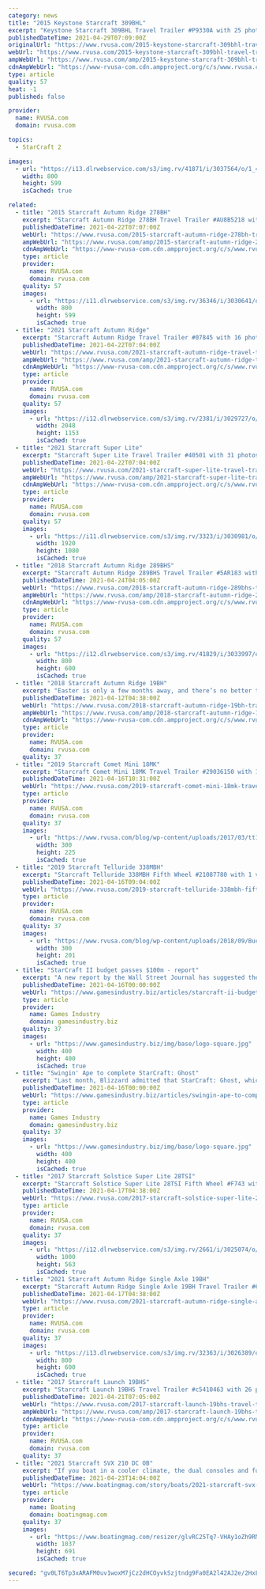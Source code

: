 ```yaml
---
category: news
title: "2015 Keystone Starcraft 309BHL"
excerpt: "Keystone Starcraft 309BHL Travel Trailer #P9330A with 25 photos for sale in Adamsburg, Pennsylvania 15611. See this unit and thousands more at RVUSA.com. Updated Daily."
publishedDateTime: 2021-04-29T07:09:00Z
originalUrl: "https://www.rvusa.com/2015-keystone-starcraft-309bhl-travel-trailer-3037564"
webUrl: "https://www.rvusa.com/2015-keystone-starcraft-309bhl-travel-trailer-3037564"
ampWebUrl: "https://www.rvusa.com/amp/2015-keystone-starcraft-309bhl-travel-trailer-3037564"
cdnAmpWebUrl: "https://www-rvusa-com.cdn.ampproject.org/c/s/www.rvusa.com/amp/2015-keystone-starcraft-309bhl-travel-trailer-3037564"
type: article
quality: 57
heat: -1
published: false

provider:
  name: RVUSA.com
  domain: rvusa.com

topics:
  - StarCraft 2

images:
  - url: "https://i13.dlrwebservice.com/s3/img.rv/41871/i/3037564/o/1_41871_3037564_121579139.jpg"
    width: 800
    height: 599
    isCached: true

related:
  - title: "2015 Starcraft Autumn Ridge 278BH"
    excerpt: "Starcraft Autumn Ridge 278BH Travel Trailer #AU8B5218 with 42 photos for sale in Murray, Utah 84107. See this unit and thousands more at RVUSA.com. Updated Daily."
    publishedDateTime: 2021-04-22T07:07:00Z
    webUrl: "https://www.rvusa.com/2015-starcraft-autumn-ridge-278bh-travel-trailer-3030641"
    ampWebUrl: "https://www.rvusa.com/amp/2015-starcraft-autumn-ridge-278bh-travel-trailer-3030641"
    cdnAmpWebUrl: "https://www-rvusa-com.cdn.ampproject.org/c/s/www.rvusa.com/amp/2015-starcraft-autumn-ridge-278bh-travel-trailer-3030641"
    type: article
    provider:
      name: RVUSA.com
      domain: rvusa.com
    quality: 57
    images:
      - url: "https://i11.dlrwebservice.com/s3/img.rv/36346/i/3030641/o/1_36346_3030641_121430160.jpg"
        width: 800
        height: 599
        isCached: true
  - title: "2021 Starcraft Autumn Ridge"
    excerpt: "Starcraft Autumn Ridge Travel Trailer #07845 with 16 photos for sale in Belleville, Michigan 48111. See this unit and thousands more at RVUSA.com. Updated Daily."
    publishedDateTime: 2021-04-22T07:04:00Z
    webUrl: "https://www.rvusa.com/2021-starcraft-autumn-ridge-travel-trailer-3029727"
    ampWebUrl: "https://www.rvusa.com/amp/2021-starcraft-autumn-ridge-travel-trailer-3029727"
    cdnAmpWebUrl: "https://www-rvusa-com.cdn.ampproject.org/c/s/www.rvusa.com/amp/2021-starcraft-autumn-ridge-travel-trailer-3029727"
    type: article
    provider:
      name: RVUSA.com
      domain: rvusa.com
    quality: 57
    images:
      - url: "https://i12.dlrwebservice.com/s3/img.rv/2381/i/3029727/o/1_2381_3029727_121419250.jpg"
        width: 2048
        height: 1153
        isCached: true
  - title: "2021 Starcraft Super Lite"
    excerpt: "Starcraft Super Lite Travel Trailer #40501 with 31 photos for sale in Grand Rapids, Michigan 49548. See this unit and thousands more at RVUSA.com. Updated Daily."
    publishedDateTime: 2021-04-22T07:04:00Z
    webUrl: "https://www.rvusa.com/2021-starcraft-super-lite-travel-trailer-3030981"
    ampWebUrl: "https://www.rvusa.com/amp/2021-starcraft-super-lite-travel-trailer-3030981"
    cdnAmpWebUrl: "https://www-rvusa-com.cdn.ampproject.org/c/s/www.rvusa.com/amp/2021-starcraft-super-lite-travel-trailer-3030981"
    type: article
    provider:
      name: RVUSA.com
      domain: rvusa.com
    quality: 57
    images:
      - url: "https://i11.dlrwebservice.com/s3/img.rv/3323/i/3030981/o/1_3323_3030981_121435857.jpg"
        width: 1920
        height: 1080
        isCached: true
  - title: "2018 Starcraft Autumn Ridge 289BHS"
    excerpt: "Starcraft Autumn Ridge 289BHS Travel Trailer #5AR183 with 26 photos for sale in Bushnell, Florida 33513. See this unit and thousands more at RVUSA.com. Updated Daily."
    publishedDateTime: 2021-04-24T04:05:00Z
    webUrl: "https://www.rvusa.com/2018-starcraft-autumn-ridge-289bhs-travel-trailer-3033997"
    ampWebUrl: "https://www.rvusa.com/amp/2018-starcraft-autumn-ridge-289bhs-travel-trailer-3033997"
    cdnAmpWebUrl: "https://www-rvusa-com.cdn.ampproject.org/c/s/www.rvusa.com/amp/2018-starcraft-autumn-ridge-289bhs-travel-trailer-3033997"
    type: article
    provider:
      name: RVUSA.com
      domain: rvusa.com
    quality: 57
    images:
      - url: "https://i12.dlrwebservice.com/s3/img.rv/41829/i/3033997/o/1_41829_3033997_121488298.jpg"
        width: 800
        height: 600
        isCached: true
  - title: "2018 Starcraft Autumn Ridge 19BH"
    excerpt: "Easter is only a few months away, and there’s no better time than now to start planning that Easter RV trip! This is a great time to be with family, eat delicious dishes and enjoy the outdoors. It falls a bit late this year, but Easter is still a sign of ..."
    publishedDateTime: 2021-04-12T04:38:00Z
    webUrl: "https://www.rvusa.com/2018-starcraft-autumn-ridge-19bh-travel-trailer-3021103"
    ampWebUrl: "https://www.rvusa.com/amp/2018-starcraft-autumn-ridge-19bh-travel-trailer-3021103"
    cdnAmpWebUrl: "https://www-rvusa-com.cdn.ampproject.org/c/s/www.rvusa.com/amp/2018-starcraft-autumn-ridge-19bh-travel-trailer-3021103"
    type: article
    provider:
      name: RVUSA.com
      domain: rvusa.com
    quality: 37
  - title: "2019 Starcraft Comet Mini 18MK"
    excerpt: "Starcraft Comet Mini 18MK Travel Trailer #29036150 with 1 videos for sale in Murfreesboro, Tennessee 37128. See this unit and thousands more at RVUSA.com. Updated Daily."
    publishedDateTime: 2021-04-16T10:31:00Z
    webUrl: "https://www.rvusa.com/2019-starcraft-comet-mini-18mk-travel-trailer-3026294"
    type: article
    provider:
      name: RVUSA.com
      domain: rvusa.com
    quality: 37
    images:
      - url: "https://www.rvusa.com/blog/wp-content/uploads/2017/03/tt1-300x225.jpg"
        width: 300
        height: 225
        isCached: true
  - title: "2019 Starcraft Telluride 338MBH"
    excerpt: "Starcraft Telluride 338MBH Fifth Wheel #21087780 with 1 videos for sale in Seffner, Florida 33584. See this unit and thousands more at RVUSA.com. Updated Daily."
    publishedDateTime: 2021-04-16T09:04:00Z
    webUrl: "https://www.rvusa.com/2019-starcraft-telluride-338mbh-fifth-wheel-3026029"
    type: article
    provider:
      name: RVUSA.com
      domain: rvusa.com
    quality: 37
    images:
      - url: "https://www.rvusa.com/blog/wp-content/uploads/2018/09/Bucket-List-Worthy-Fall-Festivals-300x201.jpg"
        width: 300
        height: 201
        isCached: true
  - title: "StarCraft II budget passes $100m - report"
    excerpt: "A new report by the Wall Street Journal has suggested the budget for Blizzard's PC title StarCraft II: Wings of Liberty has already passed $100 million. The figure is not attributed to any ..."
    publishedDateTime: 2021-04-16T00:00:00Z
    webUrl: "https://www.gamesindustry.biz/articles/starcraft-ii-budget-passes-USD100m-report"
    type: article
    provider:
      name: Games Industry
      domain: gamesindustry.biz
    quality: 37
    images:
      - url: "https://www.gamesindustry.biz/img/base/logo-square.jpg"
        width: 400
        height: 400
        isCached: true
  - title: "Swingin' Ape to complete StarCraft: Ghost"
    excerpt: "Last month, Blizzard admitted that StarCraft: Ghost, which was originally unveiled at the Tokyo Games Show in September 2002, would be pushed back to a 2005 release date in order to ensure that ..."
    publishedDateTime: 2021-04-16T00:00:00Z
    webUrl: "https://www.gamesindustry.biz/articles/swingin-ape-to-complete-starcraft-ghost"
    type: article
    provider:
      name: Games Industry
      domain: gamesindustry.biz
    quality: 37
    images:
      - url: "https://www.gamesindustry.biz/img/base/logo-square.jpg"
        width: 400
        height: 400
        isCached: true
  - title: "2017 Starcraft Solstice Super Lite 28TSI"
    excerpt: "Starcraft Solstice Super Lite 28TSI Fifth Wheel #F743 with 18 photos for sale in Houston, Texas 77074. See this unit and thousands more at RVUSA.com. Updated Daily."
    publishedDateTime: 2021-04-17T04:38:00Z
    webUrl: "https://www.rvusa.com/2017-starcraft-solstice-super-lite-28tsi-fifth-wheel-3025074"
    type: article
    provider:
      name: RVUSA.com
      domain: rvusa.com
    quality: 37
    images:
      - url: "https://i12.dlrwebservice.com/s3/img.rv/2661/i/3025074/o/1_2661_3025074_121329940.jpg"
        width: 1000
        height: 563
        isCached: true
  - title: "2021 Starcraft Autumn Ridge Single Axle 19BH"
    excerpt: "Starcraft Autumn Ridge Single Axle 19BH Travel Trailer #6GS121A with 20 photos for sale in Ocala, Florida 34480. See this unit and thousands more at RVUSA.com. Updated Daily."
    publishedDateTime: 2021-04-17T04:38:00Z
    webUrl: "https://www.rvusa.com/2021-starcraft-autumn-ridge-single-axle-19bh-travel-trailer-3026389"
    type: article
    provider:
      name: RVUSA.com
      domain: rvusa.com
    quality: 37
    images:
      - url: "https://i13.dlrwebservice.com/s3/img.rv/32363/i/3026389/o/1_32363_3026389_121321853.jpg"
        width: 800
        height: 600
        isCached: true
  - title: "2017 Starcraft Launch 19BHS"
    excerpt: "Starcraft Launch 19BHS Travel Trailer #c5410463 with 26 photos for sale in Helena, Montana 59602. See this unit and thousands more at RVUSA.com. Updated Daily."
    publishedDateTime: 2021-04-21T07:05:00Z
    webUrl: "https://www.rvusa.com/2017-starcraft-launch-19bhs-travel-trailer-3028802"
    ampWebUrl: "https://www.rvusa.com/amp/2017-starcraft-launch-19bhs-travel-trailer-3028802"
    cdnAmpWebUrl: "https://www-rvusa-com.cdn.ampproject.org/c/s/www.rvusa.com/amp/2017-starcraft-launch-19bhs-travel-trailer-3028802"
    type: article
    provider:
      name: RVUSA.com
      domain: rvusa.com
    quality: 37
  - title: "2021 Starcraft SVX 210 DC OB"
    excerpt: "If you boat in a cooler climate, the dual consoles and full windshield of this new Starcraft deck boat can greatly enhance passenger comfort and extend the season. Both consoles are part of a one-piece fiberglass liner that also forms bench seat bases and ..."
    publishedDateTime: 2021-04-23T14:04:00Z
    webUrl: "https://www.boatingmag.com/story/boats/2021-starcraft-svx-210-dc-ob/"
    type: article
    provider:
      name: Boating
      domain: boatingmag.com
    quality: 37
    images:
      - url: "https://www.boatingmag.com/resizer/glvRC25Tq7-VHAy1oZh9RNmPklU=/1037x0/smart/cloudfront-us-east-1.images.arcpublishing.com/bonnier/27ODLRHSBRAXPLBZTDAAP6BDMU.jpg"
        width: 1037
        height: 691
        isCached: true

secured: "gv0LT6Tp3xARAFM0uv1woxM7jCz2dHCOyvkSzjtndg9Fa0EA2l42AJ2e/2HxLTTOUBJDaKUBw4eATBOyEGxLU1+aja/RVFQGPWX39XiqPOL60wsGcw6lO0Xz+g3Ui3MlRws8ghvmnsYvjUNgqyQkBQjMA7xHl8IucFixUI4K33OlFPkaC7Zua9x6EIZXW1cP4RFH6oxBTkIW6RZaMTbGSbOrJCsbGIW/jet6HdGARI8bqJtRjFErNsai/oCfTuV5yr5H+AZ6zLeAJzFcq03p/yTK6X6GsCfNz43igDbeJQNWJIlG9QZnuYDOtcq3U6/V+7twDP0tyIsrOds5kQqGAelxrNR/P+3TtFmgnFtInJU=;eyMTnSfkINkm96VLR0iyIg=="
---
```


